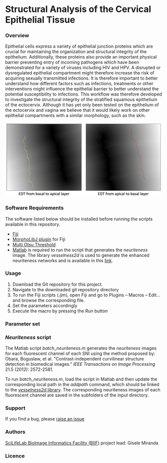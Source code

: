 # Structural Analysis of the Cervical Epithelial Tissue

### Overview
Epithelial cells express a variety of epithelial junction proteins which are crucial for maintaining the organization and structural integrity of the epithelium. Additionally, these proteins also provide an important physical barrier preventing entry of incoming pathogens which have been demonstrated for a variety of viruses including HIV and HPV. A disrupted or dysregulated epithelial compartment might therefore increase the risk of acquiring sexually transmitted infections. It is therefore important to better understand how different factors such as infections, treatments or other interventions might influence the epithelial barrier to better understand the potential susceptibility to infections. This workflow was therefore developed to investigate the structural integrity of the stratified squamous epithelium of the ectocervix. Although it has yet only been tested on the epithelium of the ectocervix and vagina we believe that it would likely work on other epithelial compartments with a similar morphology, such as the skin.

<a href="url"><img src="img/edt_apical_basal.png" height="auto" width="700" ></a>

### Software Requirements

The software listed below should be installed before running the scripts available in this repository.

* [Fiji](https://fiji.sc)
* [MorphoLibJ plugin](https://imagej.net/plugins/morpholibj) for Fiji
* [Multi Otsu Threshold](https://imagej.net/plugins/multi-otsu-threshold)
* [Matlab](https://se.mathworks.com/products/matlab.html) is required to run the script that generates the *neuriteness* image. The library *vesselness2d* is used to generate the enhanced neuriteness networks and is available in this [link](https://github.com/BoguslawObara/vesselness2d).

### Usage

1. Download the Git repository for this project.
2. Navigate to the downloaded git repository directory
3. To run the Fiji scripts (*.ijm*), open Fiji and go to Plugins – Macros – Edit... and browse the corresponding file. 
4. Set the parameters accordingly
5. Execute the macro by pressing the *Run* button

### Parameter set

### *Neuriteness* script

The Matlab script *batch_neuriteness.m* generates the *neuriteness* images for each fluorescent channel of each SNI using the method proposed by: Obara, Boguslaw, et al. "Contrast-independent curvilinear structure detection in biomedical images." *IEEE Transactions on Image Processing* 21.5 (2012): 2572-2581.

To run *batch_neuriteness.m*, load the script in Matlab and then update the corresponding local path in the *addpath* command, which should be linked to the [*vesselness2d* library](https://github.com/BoguslawObara/vesselness2d). The corresponding neuriteness images of each fluorescent channel are saved in the subfolders of the input directory. 

### Support

If you find a bug, please [raise an issue](https://github.com/BIIFSweden/EpithelialNetworkAnalysis/issues/new)

### Authors

[SciLifeLab BioImage Informatics Facility (BIIF)](https://biifsweden.github.io/) project lead: Gisele Miranda

### Licence



